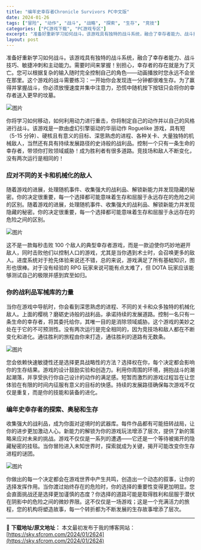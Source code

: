 ```yaml
---
title: "编年史幸存者Chronicle Survivors PC中文版"
date: 2024-01-26
tags: ["冒险", "动作", "战斗", "战略", "探索", "生存", "竞技"]
categories: ["PC游戏下载", "PC游戏专区"]
excerpt: "准备好重新学习如何战斗。该游戏具有独特的战斗系统，融合了幸存者能力、战斗技巧、敏捷冲刺和主动能力。需要时间来掌握！别担心，幸存者的存在就是为了灭亡。您可以根据复杂的输入随时完全控制自己的角色——动画播放时您永远不会坐在那里。这个游戏的战斗需要练习：一开始你会发现连一分钟都很难生存。为了赢得并掌握战斗&hellip;"
layout: post
---
```


<div>
<div>
<p class="clear">准备好重新学习如何战斗。该游戏具有独特的战斗系统，融合了幸存者能力、战斗技巧、敏捷冲刺和主动能力。需要时间来掌握！别担心，幸存者的存在就是为了灭亡。您可以根据复杂的输入随时完全控制自己的角色——动画播放时您永远不会坐在那里。这个游戏的战斗需要练习：一开始你会发现连一分钟都很难生存。为了赢得并掌握战斗，你必须放慢速度并集中注意力，恐慌中随机按下按钮只会将你的幸存者送入更早的坟墓。</p>
<p class="clear"><img src="https://sky.sfcrom.com/wp-content/uploads/2024/01/20240126092559-26b0b.jpeg" alt="图片" crossorigin="anonymous" data-imgfileid="110004473" data-ratio="0.5625" data-src="https://sky.sfcrom.com/wp-content/uploads/2024/01/20240126092559-26b0b.jpeg" data-type="jpeg" data-w="1920" data-original-style="null" data-index="1" data-fail="0" /></p>
<p class="clear">你将学习如何移动，如何利用动力进行重击，你将制定自己的动作并以自己的风格进行战斗。该游戏是一款由虚幻引擎驱动的华丽动作 Roguelike 游戏，具有短（5-15 分钟）、硬核且有意义的目标、深思熟虑的进程、各种关卡、大量独特的机械敌人，当然还有具有持续发展路径的史诗般的战利品。控制一个只有一条生命的幸存者，带领你打败领域威胁！成为胜利者有很多道路。竞技场和敌人不断变化，没有两次运行是相同的！</p>

<h3>应对不同的关卡和机械化的敌人</h3>
<p class="clear">随着游戏的进展，处理随机事件、收集强大的战利品、解锁新能力并发现隐藏的秘密。你的决定很重要，每一个选择都可能意味着生存和屈服于永远存在的危险之间的区别。随着游戏的进展，处理随机事件、收集强大的战利品、解锁新能力并发现隐藏的秘密。你的决定很重要，每一个选择都可能意味着生存和屈服于永远存在的危险之间的区别。</p>
<p class="clear"><img src="https://sky.sfcrom.com/wp-content/uploads/2024/01/20240126092559-4ea59.jpeg" alt="图片" crossorigin="anonymous" data-imgfileid="110004474" data-ratio="0.5625" data-src="https://sky.sfcrom.com/wp-content/uploads/2024/01/20240126092559-4ea59.jpeg" data-type="jpeg" data-w="1920" data-original-style="null" data-index="2" data-fail="0" /></p>
<p class="clear">这不是一款每秒击败 100 个敌人的典型幸存者游戏，而是一款迫使你巧妙地避开敌人，同时击败他们以控制人口的游戏，尤其是当你遇到术士时，会召唤更多的敌人。进度系统对于抢先体验来说还不错，总的来说，游戏满足了所有基础知识，图形也很棒。对于没有经验的 RPG 玩家来说可能有点太难了，但 DOTA 玩家应该能够测试自己的极限并感到宾至如归。</p>

<h3>你的战利品军械库的力量</h3>
<p class="clear">当你在游戏中导航时，你会看到深思熟虑的进程、不同的关卡和众多独特的机械化敌人。上面的樱桃？磨砺史诗般的战利品，承诺持续的发展道路。控制一名只有一条生命的幸存者，将其委托给你，其唯一目的是消除领域威胁。这个游戏的美妙之处在于它的不可预测性。没有两次运行是完全相同的，因为竞技场和敌人都在不断变化和进化。通往胜利的旅程由你来打造，通往胜利的道路有无数条。</p>
<p class="clear"><img src="https://sky.sfcrom.com/wp-content/uploads/2024/01/20240126092559-566b9.jpeg" alt="图片" crossorigin="anonymous" data-imgfileid="110004475" data-ratio="0.5625" data-src="https://sky.sfcrom.com/wp-content/uploads/2024/01/20240126092559-566b9.jpeg" data-type="jpeg" data-w="1920" data-original-style="null" data-index="3" data-fail="0" /></p>
<p class="clear">您会依赖快速敏捷性还是选择更具战略性的方法？选择权在你，每个决定都会影响你的生存结果。游戏的设计鼓励实验和创造力。利用你周围的环境，拥抱战斗的潮起潮落，并享受执行你自己设计的动作的满足感。短暂而激烈的游戏过程旨在让您体验在有限的时间内征服有意义的目标的快感。持续的发展路径确保每次游戏不仅仅是重复，而是你的技能和装备的进化。</p>

<h3>编年史幸存者的探索、奥秘和生存</h3>
<p class="clear">收集强大的战利品，成为你面对逆境时的武器库。每件作品都有可能扭转战局，让你的进步更加激动人心。新能力的解锁为你的游戏玩法增添了层次，提供了新的策略来应对未来的挑战。游戏不仅仅是一系列的遭遇——它还是一个等待被揭开的隐藏秘密的挂毯。当你冒险进入未知世界时，探索就成为关键，揭开可能改变你生存进程的谜团。</p>
<p class="clear"><img src="https://sky.sfcrom.com/wp-content/uploads/2024/01/20240126092559-a0ebd.jpeg" alt="图片" crossorigin="anonymous" data-imgfileid="110004476" data-ratio="0.5625" data-src="https://sky.sfcrom.com/wp-content/uploads/2024/01/20240126092559-a0ebd.jpeg" data-type="jpeg" data-w="1920" data-original-style="null" data-index="4" data-fail="0" /></p>
<p class="clear">你做出的每一个决定都会在游戏世界中产生共鸣，创造出一个动态的叙事，让你的选择发挥作用。当你渡过始终存在的危险时，你的选择的重要性变得更加明显。您会直面挑战还是选择更加谨慎的态度？你选择的道路可能是取得胜利和屈服于潜伏在阴影中的危险之间的微妙界限。这不仅仅是一场游戏；这是一个充满活力的旅程，您的机构将塑造故事，每一个转折都为不断发展的生存故事增添了层次。</p>

</div>
</div>

---
📖 **下载地址/原文地址：** 本文最初发布于我的博客网站：[https://sky.sfcrom.com/2024/01/2624](https://sky.sfcrom.com/2024/01/2624)
